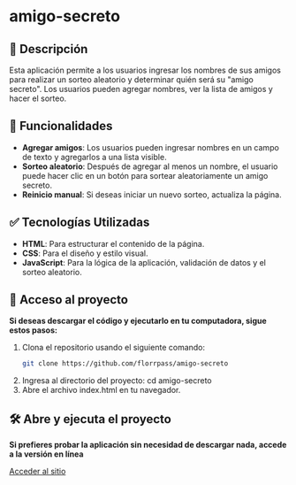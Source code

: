 # amigo-secreto

## :pushpin: Descripción

Esta aplicación permite a los usuarios ingresar los nombres de sus amigos para realizar un sorteo aleatorio y determinar quién será su "amigo secreto". Los usuarios pueden agregar nombres, ver la lista de amigos y hacer el sorteo.

## :hammer: Funcionalidades

- **Agregar amigos**: Los usuarios pueden ingresar nombres en un campo de texto y agregarlos a una lista visible.
- **Sorteo aleatorio**: Después de agregar al menos un nombre, el usuario puede hacer clic en un botón para sortear aleatoriamente un amigo secreto.
- **Reinicio manual**: Si deseas iniciar un nuevo sorteo, actualiza la página.

## :white_check_mark: Tecnologías Utilizadas

- **HTML**: Para estructurar el contenido de la página.
- **CSS**: Para el diseño y estilo visual.
- **JavaScript**: Para la lógica de la aplicación, validación de datos y el sorteo aleatorio.

## :file_folder: Acceso al proyecto

**Si deseas descargar el código y ejecutarlo en tu computadora, sigue estos pasos:**

1. Clona el repositorio usando el siguiente comando:
   ```bash
   git clone https://github.com/florrpass/amigo-secreto
2. Ingresa al directorio del proyecto:
cd amigo-secreto
3. Abre el archivo index.html en tu navegador.


## 🛠️ Abre y ejecuta el proyecto

**Si prefieres probar la aplicación sin necesidad de descargar nada, accede a la versión en línea**

[Acceder al sitio](https://amigo-secreto-omega-sandy.vercel.app/)


